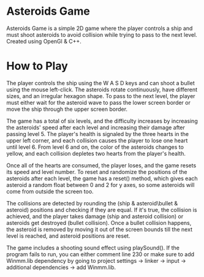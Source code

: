 # Asteroids Game
Asteroids Game is a simple 2D game where the player controls a ship and must shoot asteroids to avoid collision while trying to pass to the next level.
Created using OpenGl & C++. 

# How to Play
The player controls the ship using the W A S D keys and can shoot a bullet using the mouse left-click. The asteroids rotate continuously, have different sizes, and an irregular hexagon shape. To pass to the next level, the player must either wait for the asteroid wave to pass the lower screen border or move the ship through the upper screen border.

The game has a total of six levels, and the difficulty increases by increasing the asteroids' speed after each level and increasing their damage after passing level 5. The player's health is signaled by the three hearts in the upper left corner, and each collision causes the player to lose one heart until level 6. From level 6 and on, the color of the asteroids changes to yellow, and each collision depletes two hearts from the player's health.

Once all of the hearts are consumed, the player loses, and the game resets its speed and level number. To reset and randomize the positions of the asteroids after each level, the game has a reset() method, which gives each asteroid a random float between 0 and 2 for y axes, so some asteroids will come from outside the screen too.

The collisions are detected by rounding the (ship & asteroid\bullet & asteroid) positions and checking if they are equal. If it's true, the collision is achieved, and the player takes damage (ship and asteroid collision) or asteroids get destroyed (bullet collision). Once a bullet collision happens, the asteroid is removed by moving it out of the screen bounds till the next level is reached, and asteroid positions are reset.


The game includes a shooting sound effect using playSound(). If the program fails to run, you can either comment line 230 or make sure to add Winmm.lib dependency by going to project settings -> linker -> input -> additional dependencies -> add Winmm.lib.
